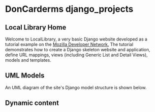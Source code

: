 # DonCarderms django_projects

## Local Library Home
Welcome to LocalLibrary, a very basic Django website developed as a tutorial example on the [Mozilla Developer Network.](https://developer.mozilla.org/pt-BR/docs/Learn/Server-side/Django) 
The tutorial demonstrates how to create a Django skeleton website and application, define URL mappings, views (including Generic List and Detail Views), models and templates.

## UML Models
An UML diagram of the site's Django model structure is shown below.

## Dynamic content
